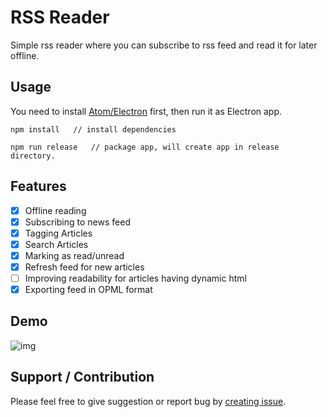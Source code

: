 RSS Reader
==============

Simple rss reader where you can subscribe to rss feed and read it for later offline.

## Usage

You need to install [Atom/Electron](https://github.com/atom/electron) first, then run it as Electron app.

```
npm install   // install dependencies

npm run release   // package app, will create app in release directory.

```

## Features

- [x] Offline reading
- [x] Subscribing to news feed
- [x] Tagging Articles
- [x] Search Articles
- [x] Marking as read/unread
- [x] Refresh feed for new articles
- [ ] Improving readability for articles having dynamic html
- [x] Exporting feed in OPML format

## Demo

![img](./images/rssreaderdemo.gif)

## Support / Contribution

Please feel free to give suggestion or report bug by [creating issue](https://github.com/mrgodhani/rss-reader/issues).
